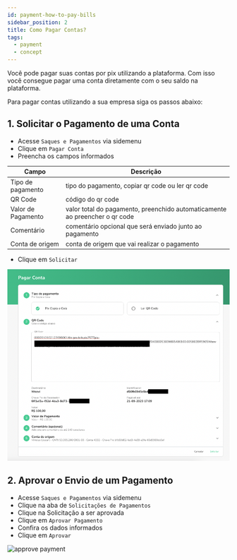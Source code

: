 ```yaml
---
id: payment-how-to-pay-bills
sidebar_position: 2
title: Como Pagar Contas?
tags:
  - payment
  - concept
---
```


Você pode pagar suas contas por pix utilizando a plataforma. Com isso você consegue pagar uma conta diretamente com o seu saldo na plataforma.

Para pagar contas utilizando a sua empresa siga os passos abaixo:

## 1. Solicitar o Pagamento de uma Conta

- Acesse `Saques e Pagamentos` via sidemenu
- Clique em `Pagar Conta`
- Preencha os campos informados

| Campo              | Descrição                                                                   |
| ------------------ | --------------------------------------------------------------------------- |
| Tipo de pagamento  | tipo do pagamento, copiar qr code ou ler qr code                            |
| QR Code            | código do qr code                                                           |
| Valor de Pagamento | valor total do pagamento, preenchido automaticamente ao preencher o qr code |
| Comentário         | comentário opcional que será enviado junto ao pagamento                     |
| Conta de origem    | conta de origem que vai realizar o pagamento                                |

- Clique em `Solicitar`

![pay-bills](./__assets__/pay-bills.png)

## 2. Aprovar o Envio de um Pagamento

- Acesse `Saques e Pagamentos` via sidemenu
- Clique na aba de `Solicitações de Pagamentos`
- Clique na Solicitação a ser aprovada
- Clique em `Aprovar Pagamento`
- Confira os dados informados
- Clique em `Aprovar`

![approve payment](/img/payment/approve-payment.png)
